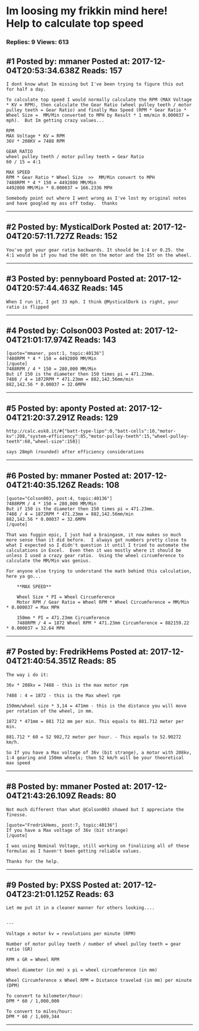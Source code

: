 # Im loosing my frikkin mind here! Help to calculate top speed

### Replies: 9 Views: 613

## \#1 Posted by: mmaner Posted at: 2017-12-04T20:53:34.638Z Reads: 157

```
I dont know what Im missing but I've been trying to figure this out for half a day.

To calculate top speed I would normally calculate the RPM (MAX Voltage * KV = RPM), then calculate the Gear Ratio (wheel pulley teeth / motor pulley teeth = Gear Ratio) and finally Max Speed (RPM * Gear Ratio * Wheel Size =  MM/Min converted to MPH by Result * 1 mm/min 0.000037 = mph).  But Im getting crazy values...

RPM
MAX Voltage * KV = RPM
36V * 208KV = 7488 RPM

GEAR RATIO
wheel pulley teeth / motor pulley teeth = Gear Ratio
60 / 15 = 4:1

MAX SPEED
RPM * Gear Ratio * Wheel Size  >>  MM/Min convert to MPH
7488RPM * 4 * 150 = 4492800 MM/Min
4492800 MM/Min * 0.000037 = 166.2336 MPH

Somebody point out where I went wrong as I've lost my original notes and have googled my ass off today.  thanks
```

---
## \#2 Posted by: MysticalDork Posted at: 2017-12-04T20:57:11.727Z Reads: 152

```
You've got your gear ratio backwards. It should be 1:4 or 0.25. the 4:1 would be if you had the 60t on the motor and the 15t on the wheel.
```

---
## \#3 Posted by: pennyboard Posted at: 2017-12-04T20:57:44.463Z Reads: 145

```
When I run it, I get 33 mph. I think @MysticalDork is right, your ratio is flipped
```

---
## \#4 Posted by: Colson003 Posted at: 2017-12-04T21:01:17.974Z Reads: 143

```
[quote="mmaner, post:1, topic:40136"]
7488RPM * 4 * 150 = 4492800 MM/Min
[/quote]
7488RPM / 4 * 150 = 280,000 MM/Min
But if 150 is the diameter then 150 times pi = 471.23mm. 
7488 / 4 = 1872RPM * 471.23mm = 882,142.56mm/min
882,142.56 * 0.00037 = 32.6MPH
```

---
## \#5 Posted by: aponty Posted at: 2017-12-04T21:20:37.291Z Reads: 129

```
http://calc.esk8.it/#{"batt-type-lipo":0,"batt-cells":10,"motor-kv":208,"system-efficiency":85,"motor-pulley-teeth":15,"wheel-pulley-teeth":60,"wheel-size":150}|

says 28mph (rounded) after efficiency considerations
```

---
## \#6 Posted by: mmaner Posted at: 2017-12-04T21:40:35.126Z Reads: 108

```
[quote="Colson003, post:4, topic:40136"]
7488RPM / 4 * 150 = 280,000 MM/Min
But if 150 is the diameter then 150 times pi = 471.23mm. 
7488 / 4 = 1872RPM * 471.23mm = 882,142.56mm/min
882,142.56 * 0.00037 = 32.6MPH
[/quote]

That was fuggin epic, I just had a braingasm, it now makes so much more sense than it did before.  I always got numbers pretty close to what I expected so I didn't question it until I tried to automate the calculations in Excel.  Even then it was mostly where it should be unless I used a crazy gear ratio.  Using the wheel circumference to calculate the MM/Min was genius.

For anyone else trying to understand the math behind this calculation, here ya go...

    **MAX SPEED**

    Wheel Size * PI = Wheel Circumference
    Motor RPM / Gear Ratio = Wheel RPM * Wheel Circumference = MM/Min * 0.000037 = Max MPH

    150mm * PI = 471.23mm Circumference
    7488RPM / 4 = 1872 Wheel RPM * 471.23mm Circumference = 882159.22  * 0.000037 = 32.64 MPH
```

---
## \#7 Posted by: FredrikHems Posted at: 2017-12-04T21:40:54.351Z Reads: 85

```
The way i do it:

36v * 208kv = 7488 - this is the max motor rpm

7488 : 4 = 1872 - this is the Max wheel rpm

150mm/wheel size * 3,14 = 471mm - this is the distance you will move per rotation of the wheel, in mm.

1872 * 471mm = 881 712 mm per min. This equals to 881.712 meter per min. 

881.712 * 60 = 52 902,72 meter per hour. - This equals to 52.90272 km/h.

So If you have a Max voltage of 36v (bit strange), a motor with 208kv, 1:4 gearing and 150mm wheels; then 52 km/h will be your theoretical max speed
```

---
## \#8 Posted by: mmaner Posted at: 2017-12-04T21:43:26.109Z Reads: 80

```
Not much different than what @Colson003 showed but I appreciate the finesse.   

[quote="FredrikHems, post:7, topic:40136"]
If you have a Max voltage of 36v (bit strange)
[/quote]

I was using Nominal Voltage, still working on finalizing all of these formulas as I haven't been getting reliable values.

Thanks for the help.
```

---
## \#9 Posted by: PXSS Posted at: 2017-12-04T23:21:01.125Z Reads: 63

```
Let me put it in a cleaner manner for others looking....


---

Voltage x motor kv = revolutions per minute (RPM)

Number of motor pulley teeth / number of wheel pulley teeth = gear ratio (GR)

RPM x GR = Wheel RPM

Wheel diameter (in mm) x pi = wheel circumference (in mm)

Wheel Circumference x Wheel RPM = Distance traveled (in mm) per minute (DPM)

To convert to kilometer/hour:
DPM * 60 / 1,000,000

To convert to miles/hour:
DPM * 60 / 1,609,344
```

---
